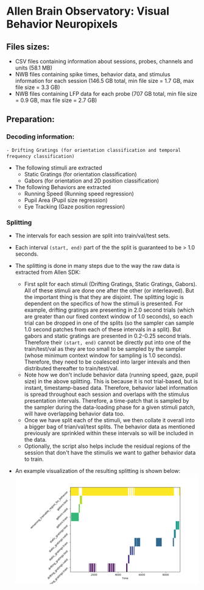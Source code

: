 # Allen Brain Observatory: Visual Behavior Neuropixels


## Files sizes:
- CSV files containing information about sessions, probes, channels and units (58.1 MB)
- NWB files containing spike times, behavior data, and stimulus information for each session (146.5 GB total, min file size = 1.7 GB, max file size = 3.3 GB)
- NWB files containing LFP data for each probe (707 GB total, min file size = 0.9 GB, max file size = 2.7 GB)

## Preparation:

### Decoding information:
    - Drifting Gratings (for orientation classification and temporal frequency classification)
- The following stimuli are extracted
    - Static Gratings (for orientation classification)
    - Gabors (for orientation and 2D position classification)
- The following Behaviors are extracted
    - Running Speed (Running speed regression)
    - Pupil Area (Pupil size regression)
    - Eye Tracking (Gaze position regression)

### Splitting
- The intervals for each session are split into train/val/test sets.
- Each interval `(start, end)` part of the the split is guaranteed to be > 1.0 seconds.
- The splitting is done in many steps due to the way the raw data is extracted from Allen SDK:
    - First split for each stimuli (Drifting Gratings, Static Gratings, Gabors). All of these stimuli are done one after the other (or interleaved). But the important thing is that they are disjoint.
    The splitting logic is dependent on the specifics of how the stimuli is presented.
    For example, drifting gratings are presenting in 2.0 second trials (which are greater than our fixed context window of 1.0 seconds), so each trial can be dropped in one of the splits (so the sampler can sample 1.0 second patches from each of these intervals in a split).
    But gabors and static gratings are presented in 0.2-0.25 second trials. Therefore their `(start, end)` cannot be directly put into one of the train/test/val as they are too small to be sampled by the sampler (whose minimum context window for sampling is 1.0 seconds). Therefore, they need to be coalesced into larger intevals and then distributed thereafter to train/test/val.
    - Note how we don't include behavior data (running speed, gaze, pupil size) in the above splitting. This is because it is not trial-based, but is instant, timestamp-based data.
    Therefore, behavior label information is spread throughout each session and overlaps with the stimulus presentation intervals. Therefore, a time-patch that is sampled by the sampler during the data-loading phase for a given stimuli patch, will have overlapping behavior data too.
    - Once we have split each of the stimuli, we then collate it overall into a bigger bag of trian/val/test splits. The behavior data as mentioned previously are sprinkled within these intervals so will be included in the data.
    - Optionally, the script also helps include the residual regions of the session that don't have the stimulis we want to gather behavior data to train.

- An example visualization of the resulting splitting is shown below:
![split_all.png](assets/split_all.png)

